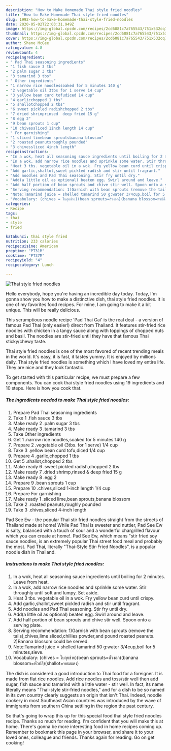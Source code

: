 ```yaml
---
description: "How to Make Homemade Thai style fried noodles"
title: "How to Make Homemade Thai style fried noodles"
slug: 1992-how-to-make-homemade-thai-style-fried-noodles
date: 2020-05-02T22:03:31.949Z
image: https://img-global.cpcdn.com/recipes/2cd6081c7a765543/751x532cq70/thai-style-fried-noodles-recipe-main-photo.jpg
thumbnail: https://img-global.cpcdn.com/recipes/2cd6081c7a765543/751x532cq70/thai-style-fried-noodles-recipe-main-photo.jpg
cover: https://img-global.cpcdn.com/recipes/2cd6081c7a765543/751x532cq70/thai-style-fried-noodles-recipe-main-photo.jpg
author: Shane McGee
ratingvalue: 4.8
reviewcount: 4
recipeingredient:
- " Pad Thai seasoning ingredients"
- "1 fish sauce 3 tbs"
- "2 palm sugar 3 tbs"
- "3 tamarind 3 tbs"
- " Other ingredients"
- "1 narrow rice noodlessoaked for 5 minutes 140 g"
- "2 vegetable oil 3tbs for 1 serve 14 cup"
- "3 yellow bean curd tofudiced 14 cup"
- "4 garlicchopped 1 tbs"
- "5 shallotchopped 2 tbs"
- "6 sweet pickled radishchopped 2 tbs"
- "7 dried shrimprinsed  deep fried 15 g"
- "8 egg 2"
- "9 bean sprouts 1 cup"
- "10 chivessliced 1inch length 14 cup"
- " For garnishing"
- "1 sliced limebean sproutsbanana blossom"
- "2 roasted peanutsroughly pounded"
- "3 chivessliced 4inch length"
recipeinstructions:
- "In a wok, heat all seasoning sauce ingredients until boiling for 2 minutes. Leave from heat."
- "In a wok, add narrow rice noodles and sprinkle some water. Stir throughly until soft and lumpy. Set aside."
- "Heat 3 tbs. vegetable oil in a wok. Fry yellow bean curd until crispy."
- "Add garlic,shallot,sweet pickled radish and stir until fragrant."
- "Add noodles and Pad Thai seasoning. Stir fry until dry."
- "Add(a little oil as optional) beaten egg. Swirl around and leave."
- "Add half portion of bean sprouts and chive stir well. Spoon onto a serving plate."
- "Serving recommendation: 1)Garnish with bean sprouts (remove the tails),chives,lime sliced,chillies powder,and pound roasted peanuts. 2)Banana blossom could be served."
- "Note:Tamarind juice = shelled tamarind 50 g:water 3/4cup,boil for 5 minutes,sieve."
- "Vocabulary: (chives = ใบกุยช่าย)(bean sprouts=ถั่วงอก)(banana blossom=หัวปลี)(shallot=หอมแดง)"
categories:
- Recipe
tags:
- thai
- style
- fried

katakunci: thai style fried 
nutrition: 233 calories
recipecuisine: American
preptime: "PT31M"
cooktime: "PT37M"
recipeyield: "4"
recipecategory: Lunch

---
```



![Thai style fried noodles](https://img-global.cpcdn.com/recipes/2cd6081c7a765543/751x532cq70/thai-style-fried-noodles-recipe-main-photo.jpg)

Hello everybody, hope you're having an incredible day today. Today, I'm gonna show you how to make a distinctive dish, thai style fried noodles. It is one of my favorites food recipes. For mine, I am going to make it a bit unique. This will be really delicious.

This scrumptious noodle recipe &#39;Pad Thai Gai&#39; is the real deal - a version of famous Pad Thai (only easier!) direct from Thailand. It features stir-fried rice noodles with chicken in a tangy sauce along with toppings of chopped nuts and basil. The noodles are stir-fried until they have that famous Thai sticky/chewy taste.

Thai style fried noodles is one of the most favored of recent trending meals in the world. It's easy, it is fast, it tastes yummy. It is enjoyed by millions daily. Thai style fried noodles is something which I have loved my entire life. They are nice and they look fantastic.


To get started with this particular recipe, we must prepare a few components. You can cook thai style fried noodles using 19 ingredients and 10 steps. Here is how you cook that.

<!--inarticleads1-->

##### The ingredients needed to make Thai style fried noodles:

1. Prepare  Pad Thai seasoning ingredients
1. Take 1 .fish sauce 3 tbs
1. Make ready 2 .palm sugar 3 tbs
1. Make ready 3 .tamarind 3 tbs
1. Take  Other ingredients
1. Get 1 .narrow rice noodles,soaked for 5 minutes 140 g
1. Prepare 2 .vegetable oil (3tbs. for 1 serve) 1/4 cup
1. Take 3 .yellow bean curd tofu,diced 1/4 cup
1. Prepare 4 .garlic,chopped 1 tbs
1. Get 5 .shallot,chopped 2 tbs
1. Make ready 6 .sweet pickled radish,chopped 2 tbs
1. Make ready 7 .dried shrimp,rinsed &amp; deep fried 15 g
1. Make ready 8 .egg 2
1. Prepare 9 .bean sprouts 1 cup
1. Prepare 10 .chives,sliced 1-inch length 1/4 cup
1. Prepare  For garnishing
1. Make ready 1 .sliced lime,bean sprouts,banana blossom
1. Take 2 .roasted peanuts,roughly pounded
1. Take 3 .chives,sliced 4-inch length


Pad See Ew - the popular Thai stir fried noodles straight from the streets of Thailand made at home! While Pad Thai is sweeter and nuttier, Pad See Ew is salty, balanced with a touch of sour and a wonderful chargrilled flavour which you can create at home!. Pad See Ew, which means &#34;stir fried soy sauce noodles, is an extremely popular Thai street food meal and probably the most. Pad Thai, literally &#34;Thai-Style Stir-Fried Noodles&#34;, is a popular noodle dish in Thailand. 

<!--inarticleads2-->

##### Instructions to make Thai style fried noodles:

1. In a wok, heat all seasoning sauce ingredients until boiling for 2 minutes. Leave from heat.
1. In a wok, add narrow rice noodles and sprinkle some water. Stir throughly until soft and lumpy. Set aside.
1. Heat 3 tbs. vegetable oil in a wok. Fry yellow bean curd until crispy.
1. Add garlic,shallot,sweet pickled radish and stir until fragrant.
1. Add noodles and Pad Thai seasoning. Stir fry until dry.
1. Add(a little oil as optional) beaten egg. Swirl around and leave.
1. Add half portion of bean sprouts and chive stir well. Spoon onto a serving plate.
1. Serving recommendation: 1)Garnish with bean sprouts (remove the tails),chives,lime sliced,chillies powder,and pound roasted peanuts. 2)Banana blossom could be served.
1. Note:Tamarind juice = shelled tamarind 50 g:water 3/4cup,boil for 5 minutes,sieve.
1. Vocabulary: (chives = ใบกุยช่าย)(bean sprouts=ถั่วงอก)(banana blossom=หัวปลี)(shallot=หอมแดง)


The dish is considered a good introduction to Thai food for a foreigner. It is made from flat rice noodles. Add rice noodles and toss/stir well then add sugar, fish sauce and tamarind with a little water - stir well. In fact, its name literally means &#34;Thai-style stir-fried noodles,&#34; and for a dish to be so named in its own country clearly suggests an origin that isn&#39;t Thai. Indeed, noodle cookery in most Southeast Asian countries was introduced by the wave of immigrants from southern China settling in the region the past century. 

So that's going to wrap this up for this special food thai style fried noodles recipe. Thanks so much for reading. I'm confident that you will make this at home. There's gonna be more interesting food in home recipes coming up. Remember to bookmark this page in your browser, and share it to your loved ones, colleague and friends. Thanks again for reading. Go on get cooking!
